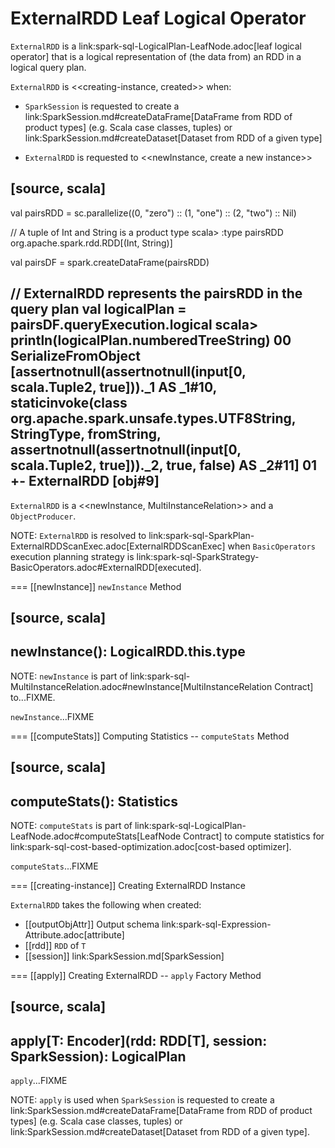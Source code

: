 # ExternalRDD Leaf Logical Operator

`ExternalRDD` is a link:spark-sql-LogicalPlan-LeafNode.adoc[leaf logical operator] that is a logical representation of (the data from) an RDD in a logical query plan.

`ExternalRDD` is <<creating-instance, created>> when:

* `SparkSession` is requested to create a link:SparkSession.md#createDataFrame[DataFrame from RDD of product types] (e.g. Scala case classes, tuples) or link:SparkSession.md#createDataset[Dataset from RDD of a given type]

* `ExternalRDD` is requested to <<newInstance, create a new instance>>

[source, scala]
----
val pairsRDD = sc.parallelize((0, "zero") :: (1, "one") :: (2, "two") :: Nil)

// A tuple of Int and String is a product type
scala> :type pairsRDD
org.apache.spark.rdd.RDD[(Int, String)]

val pairsDF = spark.createDataFrame(pairsRDD)

// ExternalRDD represents the pairsRDD in the query plan
val logicalPlan = pairsDF.queryExecution.logical
scala> println(logicalPlan.numberedTreeString)
00 SerializeFromObject [assertnotnull(assertnotnull(input[0, scala.Tuple2, true]))._1 AS _1#10, staticinvoke(class org.apache.spark.unsafe.types.UTF8String, StringType, fromString, assertnotnull(assertnotnull(input[0, scala.Tuple2, true]))._2, true, false) AS _2#11]
01 +- ExternalRDD [obj#9]
----

`ExternalRDD` is a <<newInstance, MultiInstanceRelation>> and a `ObjectProducer`.

NOTE: `ExternalRDD` is resolved to link:spark-sql-SparkPlan-ExternalRDDScanExec.adoc[ExternalRDDScanExec] when `BasicOperators` execution planning strategy is link:spark-sql-SparkStrategy-BasicOperators.adoc#ExternalRDD[executed].

=== [[newInstance]] `newInstance` Method

[source, scala]
----
newInstance(): LogicalRDD.this.type
----

NOTE: `newInstance` is part of link:spark-sql-MultiInstanceRelation.adoc#newInstance[MultiInstanceRelation Contract] to...FIXME.

`newInstance`...FIXME

=== [[computeStats]] Computing Statistics -- `computeStats` Method

[source, scala]
----
computeStats(): Statistics
----

NOTE: `computeStats` is part of link:spark-sql-LogicalPlan-LeafNode.adoc#computeStats[LeafNode Contract] to compute statistics for link:spark-sql-cost-based-optimization.adoc[cost-based optimizer].

`computeStats`...FIXME

=== [[creating-instance]] Creating ExternalRDD Instance

`ExternalRDD` takes the following when created:

* [[outputObjAttr]] Output schema link:spark-sql-Expression-Attribute.adoc[attribute]
* [[rdd]] `RDD` of `T`
* [[session]] link:SparkSession.md[SparkSession]

=== [[apply]] Creating ExternalRDD -- `apply` Factory Method

[source, scala]
----
apply[T: Encoder](rdd: RDD[T], session: SparkSession): LogicalPlan
----

`apply`...FIXME

NOTE: `apply` is used when `SparkSession` is requested to create a link:SparkSession.md#createDataFrame[DataFrame from RDD of product types] (e.g. Scala case classes, tuples) or link:SparkSession.md#createDataset[Dataset from RDD of a given type].
